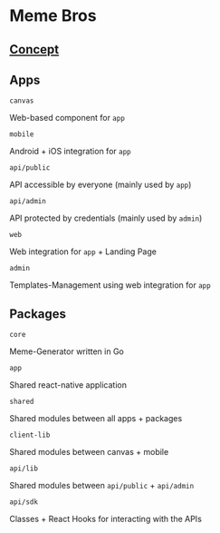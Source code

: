 # Meme Bros

## [Concept](https://www.notion.so/Meme-Bros-019e9213f3134e64b573552fbbca2838)

## Apps

``canvas``

Web-based component for ``app``

``mobile``

Android + iOS integration for ``app``

``api/public``

API accessible by everyone (mainly used by ``app``)

``api/admin``

API protected by credentials (mainly used by ``admin``)

``web``

Web integration for ``app`` + Landing Page

``admin``

Templates-Management using web integration for ``app``

## Packages

``core``

Meme-Generator written in Go

``app``

Shared react-native application

``shared``

Shared modules between all apps + packages

``client-lib``

Shared modules between canvas + mobile

``api/lib``

Shared modules between ``api/public`` + ``api/admin``

``api/sdk``

Classes + React Hooks for interacting with the APIs
